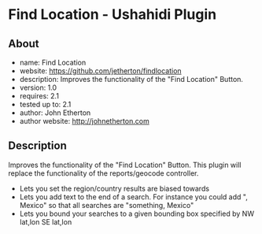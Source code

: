 Find Location - Ushahidi Plugin
==================

About
-----------
* name: Find Location
* website: https://github.com/jetherton/findlocation
* description: Improves the functionality of the "Find Location" Button.
* version: 1.0
* requires: 2.1
* tested up to: 2.1
* author: John Etherton
* author website: http://johnetherton.com

Description
-----------------
Improves the functionality of the "Find Location" Button. This plugin will replace the functionality of the reports/geocode controller.

* Lets you set the region/country results are biased towards
* Lets you add text to the end of a search. For instance you could add ", Mexico" so that all searches are "something, Mexico"
* Lets you bound your searches to a given bounding box specified by NW lat,lon SE lat,lon